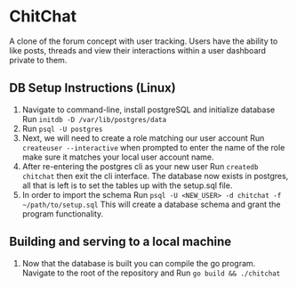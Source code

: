 # ChitChat

A clone of the forum concept with user tracking. Users have the ability to like posts, threads and view their interactions within a user dashboard private to them.

## DB Setup Instructions (Linux)

1. Navigate to command-line, install postgreSQL and initialize database Run `initdb -D /var/lib/postgres/data`
2. Run `psql -U postgres`
3. Next, we will need to create a role matching our user account Run `createuser --interactive` when prompted to enter the name of the role make sure it matches your local user account name.
4. After re-entering the postgres cli as your new user Run `createdb chitchat` then exit the cli interface. The database now exists in postgres, all that is left is to set the tables up with the setup.sql file.
5. In order to import the schema Run `psql -U <NEW_USER> -d chitchat -f ~/path/to/setup.sql` This will create a database schema and grant the program functionality.

## Building and serving to a local machine

1. Now that the database is built you can compile the go program. Navigate to the root of the repository and Run `go build && ./chitchat`
